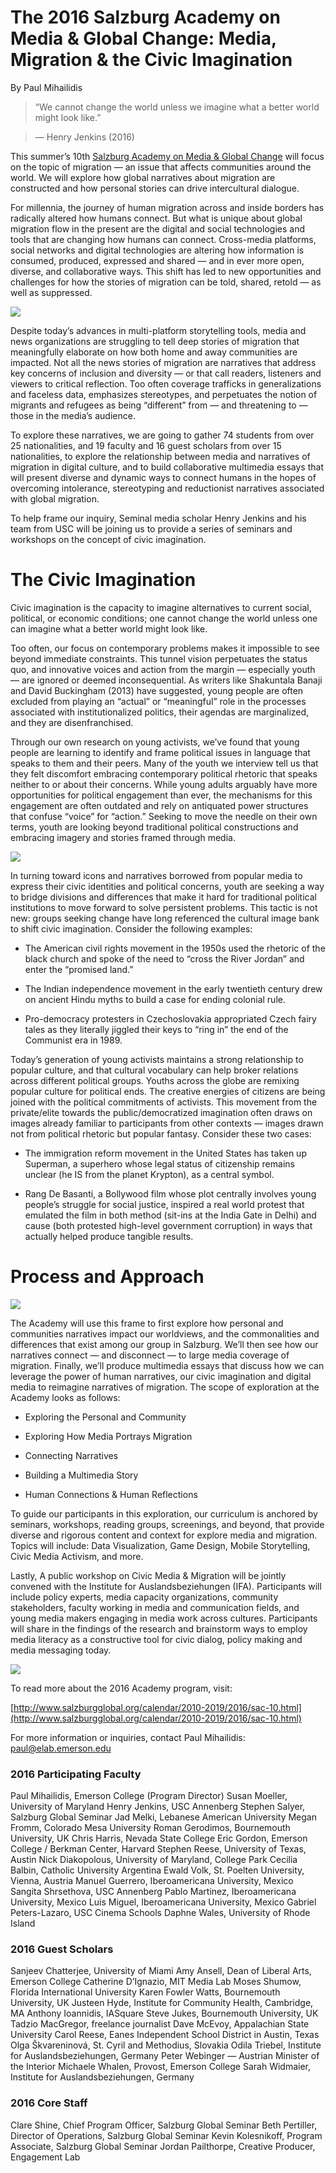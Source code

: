 # The 2016 Salzburg Academy on Media & Global Change: Media, Migration & the Civic Imagination

By Paul Mihailidis

> “We cannot change the world unless we imagine what a better world might look like.”

> — Henry Jenkins (2016)

This summer’s 10th [Salzburg Academy on Media & Global Change](http://www.salzburg.umd.edu/) will focus on the topic of migration — an issue that affects communities around the world. We will explore how global narratives about migration are constructed and how personal stories can drive intercultural dialogue.

For millennia, the journey of human migration across and inside borders has radically altered how humans connect. But what is unique about global migration flow in the present are the digital and social technologies and tools that are changing how humans can connect. Cross-media platforms, social networks and digital technologies are altering how information is consumed, produced, expressed and shared — and in ever more open, diverse, and collaborative ways. This shift has led to new opportunities and challenges for how the stories of migration can be told, shared, retold — as well as suppressed.

![](https://res.cloudinary.com/engagement-lab-home/image/upload/v1/homepage-2.0/news/medium/0_y0bXNu8oz5yO4H2h.png)

Despite today’s advances in multi-platform storytelling tools, media and news organizations are struggling to tell deep stories of migration that meaningfully elaborate on how both home and away communities are impacted. Not all the news stories of migration are narratives that address key concerns of inclusion and diversity — or that call readers, listeners and viewers to critical reflection. Too often coverage trafficks in generalizations and faceless data, emphasizes stereotypes, and perpetuates the notion of migrants and refugees as being “different” from — and threatening to — those in the media’s audience.

To explore these narratives, we are going to gather 74 students from over 25 nationalities, and 19 faculty and 16 guest scholars from over 15 nationalities, to explore the relationship between media and narratives of migration in digital culture, and to build collaborative multimedia essays that will present diverse and dynamic ways to connect humans in the hopes of overcoming intolerance, stereotyping and reductionist narratives associated with global migration.

To help frame our inquiry, Seminal media scholar Henry Jenkins and his team from USC will be joining us to provide a series of seminars and workshops on the concept of civic imagination.

# The Civic Imagination

Civic imagination is the capacity to imagine alternatives to current social, political, or economic conditions; one cannot change the world unless one can imagine what a better world might look like.

Too often, our focus on contemporary problems makes it impossible to see beyond immediate constraints. This tunnel vision perpetuates the status quo, and innovative voices and action from the margin — especially youth — are ignored or deemed inconsequential. As writers like Shakuntala Banaji and David Buckingham (2013) have suggested, young people are often excluded from playing an “actual” or “meaningful” role in the processes associated with institutionalized politics, their agendas are marginalized, and they are disenfranchised.

Through our own research on young activists, we’ve found that young people are learning to identify and frame political issues in language that speaks to them and their peers. Many of the youth we interview tell us that they felt discomfort embracing contemporary political rhetoric that speaks neither to or about their concerns. While young adults arguably have more opportunities for political engagement than ever, the mechanisms for this engagement are often outdated and rely on antiquated power structures that confuse “voice” for “action.” Seeking to move the needle on their own terms, youth are looking beyond traditional political constructions and embracing imagery and stories framed through media.

![](https://res.cloudinary.com/engagement-lab-home/image/upload/v1/homepage-2.0/news/medium/0_25Jb6o2tY9iA9faY.png)

In turning toward icons and narratives borrowed from popular media to express their civic identities and political concerns, youth are seeking a way to bridge divisions and differences that make it hard for traditional political institutions to move forward to solve persistent problems. This tactic is not new: groups seeking change have long referenced the cultural image bank to shift civic imagination. Consider the following examples:

-   The American civil rights movement in the 1950s used the rhetoric of the black church and spoke of the need to “cross the River Jordan” and enter the “promised land.”

-   The Indian independence movement in the early twentieth century drew on ancient Hindu myths to build a case for ending colonial rule.

-   Pro-democracy protesters in Czechoslovakia appropriated Czech fairy tales as they literally jiggled their keys to “ring in” the end of the Communist era in 1989.

Today’s generation of young activists maintains a strong relationship to popular culture, and that cultural vocabulary can help broker relations across different political groups. Youths across the globe are remixing popular culture for political ends. The creative energies of citizens are being joined with the political commitments of activists. This movement from the private/elite towards the public/democratized imagination often draws on images already familiar to participants from other contexts — images drawn not from political rhetoric but popular fantasy. Consider these two cases:

-   The immigration reform movement in the United States has taken up Superman, a superhero whose legal status of citizenship remains unclear (he IS from the planet Krypton), as a central symbol.

-   Rang De Basanti, a Bollywood film whose plot centrally involves young people’s struggle for social justice, inspired a real world protest that emulated the film in both method (sit-ins at the India Gate in Delhi) and cause (both protested high-level government corruption) in ways that actually helped produce tangible results.

# Process and Approach

![](https://res.cloudinary.com/engagement-lab-home/image/upload/v1/homepage-2.0/news/medium/0_Gcs6UmRa-O0iOHWV.jpeg)

The Academy will use this frame to first explore how personal and communities narratives impact our worldviews, and the commonalities and differences that exist among our group in Salzburg. We’ll then see how our narratives connect — and disconnect — to large media coverage of migration. Finally, we’ll produce multimedia essays that discuss how we can leverage the power of human narratives, our civic imagination and digital media to reimagine narratives of migration. The scope of exploration at the Academy looks as follows:

-   Exploring the Personal and Community

-   Exploring How Media Portrays Migration

-   Connecting Narratives

-   Building a Multimedia Story

-   Human Connections & Human Reflections

To guide our participants in this exploration, our curriculum is anchored by seminars, workshops, reading groups, screenings, and beyond, that provide diverse and rigorous content and context for explore media and migration. Topics will include: Data Visualization, Game Design, Mobile Storytelling, Civic Media Activism, and more.

Lastly, A public workshop on Civic Media & Migration will be jointly convened with the Institute for Auslandsbeziehungen (IFA). Participants will include policy experts, media capacity organizations, community stakeholders, faculty working in media and communication fields, and young media makers engaging in media work across cultures. Participants will share in the findings of the research and brainstorm ways to employ media literacy as a constructive tool for civic dialog, policy making and media messaging today.

![](https://res.cloudinary.com/engagement-lab-home/image/upload/v1/homepage-2.0/news/medium/0_PCvSfczkN5zAvp_V.png)

To read more about the 2016 Academy program, visit:

[http://www.salzburgglobal.org/calendar/2010-2019/2016/sac-10.html](http://www.salzburgglobal.org/calendar/2010-2019/2016/sac-10.html)

For more information or inquiries, contact Paul Mihailidis: paul@elab.emerson.edu

### 2016 Participating Faculty

Paul Mihailidis, Emerson College (Program Director)
Susan Moeller, University of Maryland
Henry Jenkins, USC Annenberg
Stephen Salyer, Salzburg Global Seminar
Jad Melki, Lebanese American University
Megan Fromm, Colorado Mesa University
Roman Gerodimos, Bournemouth University, UK
Chris Harris, Nevada State College
Eric Gordon, Emerson College / Berkman Center, Harvard
Stephen Reese, University of Texas, Austin
Nick Diakopolous, University of Maryland, College Park
Cecilia Balbin, Catholic University Argentina
Ewald Volk, St. Poelten University, Vienna, Austria
Manuel Guerrero, Iberoamericana University, Mexico
Sangita Shrsethova, USC Annenberg
Pablo Martinez, Iberoamericana University, Mexico
Luis Miguel, Iberoamericana University, Mexico
Gabriel Peters-Lazaro, USC Cinema Schools
Daphne Wales, University of Rhode Island

### 2016 Guest Scholars

Sanjeev Chatterjee, University of Miami
Amy Ansell, Dean of Liberal Arts, Emerson College
Catherine D’Ignazio, MIT Media Lab
Moses Shumow, Florida International University
Karen Fowler Watts, Bournemouth University, UK
Justeen Hyde, Institute for Community Health, Cambridge, MA
Anthony Ioannidis, IASquare
Steve Jukes, Bournemouth University, UK
Tadzio MacGregor, freelance journalist
Dave McEvoy, Appalachian State University
Carol Reese, Eanes Independent School District in Austin, Texas
Olga Škvareninová, St. Cyril and Methodius, Slovakia
Odila Triebel, Institute for Auslandsbeziehungen, Germany
Peter Webinger — Austrian Minister of the Interior
Michaele Whalen, Provost, Emerson College
Sarah Widmaier, Institute for Auslandsbeziehungen, Germany

### 2016 Core Staff

Clare Shine, Chief Program Officer, Salzburg Global Seminar
Beth Pertiller, Director of Operations, Salzburg Global Seminar
Kevin Kolesnikoff, Program Associate, Salzburg Global Seminar
Jordan Pailthorpe, Creative Producer, Engagement Lab
